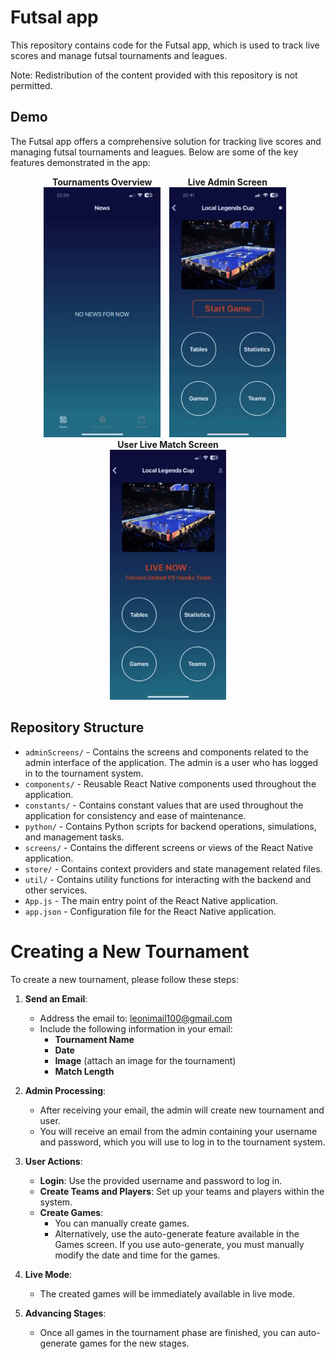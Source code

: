# Futsal app

This repository contains code for the Futsal app, which is used to track live scores and manage futsal tournaments and leagues.

Note: Redistribution of the content provided with this repository is not permitted.

## Demo

The Futsal app offers a comprehensive solution for tracking live scores and managing futsal tournaments and leagues. Below are some of the key features demonstrated in the app:

<div style="text-align: center;">
  <div style="display: inline-block; margin-right: 10px; text-align: center;">
    <b>Tournaments Overview</b><br>
    <img src="images/tournaments_overview.gif" height="400" />
  </div>
  <div style="display: inline-block; margin-right: 10px; text-align: center;">
    <b>Live Admin Screen</b><br>
    <img src="images/live_admin_screen.gif" height="400" />
  </div>
    <div style="display: inline-block; text-align: center;">
    <b>User Live Match Screen</b><br>
    <img src="images/live_user_screen.gif" height="400" />
  </div>
</div>

## Repository Structure

- `adminScreens/` - Contains the screens and components related to the admin interface of the application. The admin is a user who has logged in to the tournament system.
- `components/` - Reusable React Native components used throughout the application.
- `constants/` - Contains constant values that are used throughout the application for consistency and ease of maintenance.
- `python/` - Contains Python scripts for backend operations, simulations, and management tasks.
- `screens/` - Contains the different screens or views of the React Native application.
- `store/` - Contains context providers and state management related files.
- `util/` - Contains utility functions for interacting with the backend and other services.
- `App.js` - The main entry point of the React Native application.
- `app.json` - Configuration file for the React Native application.

# Creating a New Tournament

To create a new tournament, please follow these steps:

1. **Send an Email**:

   - Address the email to: [leonimail100@gmail.com](mailto:leonimail100@gmail.com)
   - Include the following information in your email:
     - **Tournament Name**
     - **Date**
     - **Image** (attach an image for the tournament)
     - **Match Length**

2. **Admin Processing**:

   - After receiving your email, the admin will create new tournament and user.
   - You will receive an email from the admin containing your username and password, which you will use to log in to the tournament system.

3. **User Actions**:

   - **Login**: Use the provided username and password to log in.
   - **Create Teams and Players**: Set up your teams and players within the system.
   - **Create Games**:
     - You can manually create games.
     - Alternatively, use the auto-generate feature available in the Games screen. If you use auto-generate, you must manually modify the date and time for the games.

4. **Live Mode**:

   - The created games will be immediately available in live mode.

5. **Advancing Stages**:
   - Once all games in the tournament phase are finished, you can auto-generate games for the new stages.
